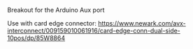 Breakout for the Arduino Aux port

Use with card edge connector: https://www.newark.com/avx-interconnect/009159010061916/card-edge-conn-dual-side-10pos/dp/85W8864
